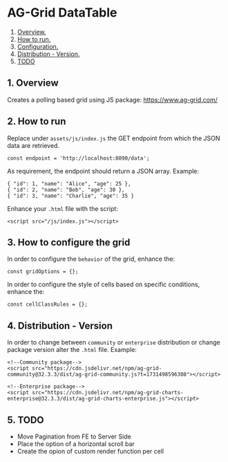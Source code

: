 # AG-Grid DataTable

1. [ Overview. ](#overview)
2. [ How to run. ](#run)
3. [ Configuration. ](#configuration)
4. [ Distribution - Version. ](#distribution)
5. [ TODO ](#todo)

<a name="overview"></a>
## 1. Overview

Creates a polling based grid using JS package: https://www.ag-grid.com/

<a name="run"></a>
## 2. How to run

Replace under `assets/js/index.js` the GET endpoint from which the JSON data are retrieved.
```
const endpoint = 'http://localhost:8090/data';
```

As requirement, the endpoint should return a JSON array. Example:
```
{ "id": 1, "name": "Alice", "age": 25 },
{ "id": 2, "name": "Bob", "age": 30 },
{ "id": 3, "name": "Charlie", "age": 35 }
```

Enhance your `.html` file with the script:
```
<script src="/js/index.js"></script>
```

<a name="configuration"></a>
## 3. How to configure the grid

In order to configure the `behavior` of the grid, enhance the: 
```
const gridOptions = {};
```

In order to configure the style of cells based on specific conditions, enhance the:
```
const cellClassRules = {};
```

<a name="distribution"></a>
## 4. Distribution - Version

In order to change between `community` or `enterprise` distribution or change package version alter the `.html` file. Example:
```
<!--Community package-->
<script src="https://cdn.jsdelivr.net/npm/ag-grid-community@32.3.3/dist/ag-grid-community.js?t=1731498596308"></script>
    
<!--Enterprise package-->
<script src="https://cdn.jsdelivr.net/npm/ag-grid-charts-enterprise@32.3.3/dist/ag-grid-charts-enterprise.js"></script>
```
<a name="todo"></a>
## 5. TODO

- Move Pagination from FE to Server Side
- Place the option of a horizontal scroll bar
- Create the opion of custom render function per cell

